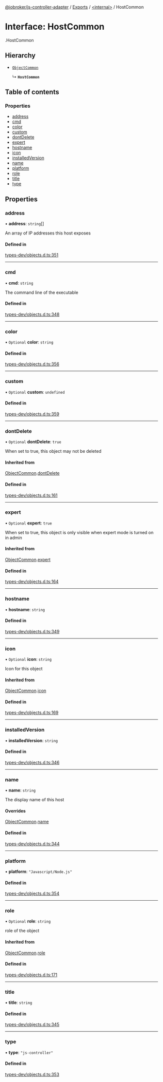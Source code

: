 [@iobroker/js-controller-adapter](../README.md) / [Exports](../modules.md) / [<internal\>](../modules/internal_.md) / HostCommon

# Interface: HostCommon

[<internal>](../modules/internal_.md).HostCommon

## Hierarchy

- [`ObjectCommon`](internal_.ObjectCommon.md)

  ↳ **`HostCommon`**

## Table of contents

### Properties

- [address](internal_.HostCommon.md#address)
- [cmd](internal_.HostCommon.md#cmd)
- [color](internal_.HostCommon.md#color)
- [custom](internal_.HostCommon.md#custom)
- [dontDelete](internal_.HostCommon.md#dontdelete)
- [expert](internal_.HostCommon.md#expert)
- [hostname](internal_.HostCommon.md#hostname)
- [icon](internal_.HostCommon.md#icon)
- [installedVersion](internal_.HostCommon.md#installedversion)
- [name](internal_.HostCommon.md#name)
- [platform](internal_.HostCommon.md#platform)
- [role](internal_.HostCommon.md#role)
- [title](internal_.HostCommon.md#title)
- [type](internal_.HostCommon.md#type)

## Properties

### address

• **address**: `string`[]

An array of IP addresses this host exposes

#### Defined in

[types-dev/objects.d.ts:351](https://github.com/ioBroker/ioBroker.js-controller/blob/ce27fae4/packages/types-dev/objects.d.ts#L351)

___

### cmd

• **cmd**: `string`

The command line of the executable

#### Defined in

[types-dev/objects.d.ts:348](https://github.com/ioBroker/ioBroker.js-controller/blob/ce27fae4/packages/types-dev/objects.d.ts#L348)

___

### color

• `Optional` **color**: `string`

#### Defined in

[types-dev/objects.d.ts:356](https://github.com/ioBroker/ioBroker.js-controller/blob/ce27fae4/packages/types-dev/objects.d.ts#L356)

___

### custom

• `Optional` **custom**: `undefined`

#### Defined in

[types-dev/objects.d.ts:359](https://github.com/ioBroker/ioBroker.js-controller/blob/ce27fae4/packages/types-dev/objects.d.ts#L359)

___

### dontDelete

• `Optional` **dontDelete**: ``true``

When set to true, this object may not be deleted

#### Inherited from

[ObjectCommon](internal_.ObjectCommon.md).[dontDelete](internal_.ObjectCommon.md#dontdelete)

#### Defined in

[types-dev/objects.d.ts:161](https://github.com/ioBroker/ioBroker.js-controller/blob/ce27fae4/packages/types-dev/objects.d.ts#L161)

___

### expert

• `Optional` **expert**: ``true``

When set to true, this object is only visible when expert mode is turned on in admin

#### Inherited from

[ObjectCommon](internal_.ObjectCommon.md).[expert](internal_.ObjectCommon.md#expert)

#### Defined in

[types-dev/objects.d.ts:164](https://github.com/ioBroker/ioBroker.js-controller/blob/ce27fae4/packages/types-dev/objects.d.ts#L164)

___

### hostname

• **hostname**: `string`

#### Defined in

[types-dev/objects.d.ts:349](https://github.com/ioBroker/ioBroker.js-controller/blob/ce27fae4/packages/types-dev/objects.d.ts#L349)

___

### icon

• `Optional` **icon**: `string`

Icon for this object

#### Inherited from

[ObjectCommon](internal_.ObjectCommon.md).[icon](internal_.ObjectCommon.md#icon)

#### Defined in

[types-dev/objects.d.ts:169](https://github.com/ioBroker/ioBroker.js-controller/blob/ce27fae4/packages/types-dev/objects.d.ts#L169)

___

### installedVersion

• **installedVersion**: `string`

#### Defined in

[types-dev/objects.d.ts:346](https://github.com/ioBroker/ioBroker.js-controller/blob/ce27fae4/packages/types-dev/objects.d.ts#L346)

___

### name

• **name**: `string`

The display name of this host

#### Overrides

[ObjectCommon](internal_.ObjectCommon.md).[name](internal_.ObjectCommon.md#name)

#### Defined in

[types-dev/objects.d.ts:344](https://github.com/ioBroker/ioBroker.js-controller/blob/ce27fae4/packages/types-dev/objects.d.ts#L344)

___

### platform

• **platform**: ``"Javascript/Node.js"``

#### Defined in

[types-dev/objects.d.ts:354](https://github.com/ioBroker/ioBroker.js-controller/blob/ce27fae4/packages/types-dev/objects.d.ts#L354)

___

### role

• `Optional` **role**: `string`

role of the object

#### Inherited from

[ObjectCommon](internal_.ObjectCommon.md).[role](internal_.ObjectCommon.md#role)

#### Defined in

[types-dev/objects.d.ts:171](https://github.com/ioBroker/ioBroker.js-controller/blob/ce27fae4/packages/types-dev/objects.d.ts#L171)

___

### title

• **title**: `string`

#### Defined in

[types-dev/objects.d.ts:345](https://github.com/ioBroker/ioBroker.js-controller/blob/ce27fae4/packages/types-dev/objects.d.ts#L345)

___

### type

• **type**: ``"js-controller"``

#### Defined in

[types-dev/objects.d.ts:353](https://github.com/ioBroker/ioBroker.js-controller/blob/ce27fae4/packages/types-dev/objects.d.ts#L353)
